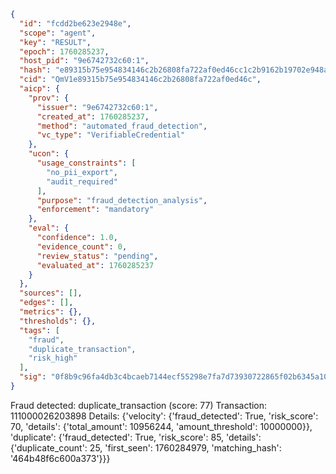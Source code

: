 ```json
{
  "id": "fcdd2be623e2948e",
  "scope": "agent",
  "key": "RESULT",
  "epoch": 1760285237,
  "host_pid": "9e6742732c60:1",
  "hash": "e89315b75e954834146c2b26808fa722af0ed46cc1c2b9162b19702e948aa757",
  "cid": "QmV1e89315b75e954834146c2b26808fa722af0ed46c",
  "aicp": {
    "prov": {
      "issuer": "9e6742732c60:1",
      "created_at": 1760285237,
      "method": "automated_fraud_detection",
      "vc_type": "VerifiableCredential"
    },
    "ucon": {
      "usage_constraints": [
        "no_pii_export",
        "audit_required"
      ],
      "purpose": "fraud_detection_analysis",
      "enforcement": "mandatory"
    },
    "eval": {
      "confidence": 1.0,
      "evidence_count": 0,
      "review_status": "pending",
      "evaluated_at": 1760285237
    }
  },
  "sources": [],
  "edges": [],
  "metrics": {},
  "thresholds": {},
  "tags": [
    "fraud",
    "duplicate_transaction",
    "risk_high"
  ],
  "sig": "0f8b9c96fa4db3c4bcaeb7144ecf55298e7fa7d73930722865f02b6345a10909"
}
```

Fraud detected: duplicate_transaction (score: 77)
Transaction: 111000026203898
Details: {'velocity': {'fraud_detected': True, 'risk_score': 70, 'details': {'total_amount': 10956244, 'amount_threshold': 10000000}}, 'duplicate': {'fraud_detected': True, 'risk_score': 85, 'details': {'duplicate_count': 25, 'first_seen': 1760284979, 'matching_hash': '464b48f6c600a373'}}}
